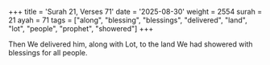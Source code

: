 +++
title = 'Surah 21, Verses 71'
date = '2025-08-30'
weight = 2554
surah = 21
ayah = 71
tags = ["along", "blessing", "blessings", "delivered", "land", "lot", "people", "prophet", "showered"]
+++

Then We delivered him, along with Lot, to the land We had showered with blessings for all people.